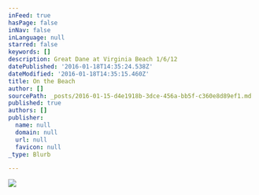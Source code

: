 ```yaml
---
inFeed: true
hasPage: false
inNav: false
inLanguage: null
starred: false
keywords: []
description: Great Dane at Virginia Beach 1/6/12
datePublished: '2016-01-18T14:35:24.538Z'
dateModified: '2016-01-18T14:35:15.460Z'
title: On the Beach
author: []
sourcePath: _posts/2016-01-15-d4e1918b-3dce-456a-bb5f-c360e8d89ef1.md
published: true
authors: []
publisher:
  name: null
  domain: null
  url: null
  favicon: null
_type: Blurb

---
```

![](https://the-grid-user-content.s3-us-west-2.amazonaws.com/1840b7cc-69fa-48d5-9523-576359a87293.jpg)